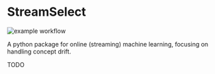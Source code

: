 # StreamSelect
![example workflow](https://github.com/benhals/streamselect/actions/workflows/ci.yaml/badge.svg)

A python package for online (streaming) machine learning, focusing on handling concept drift.

TODO
